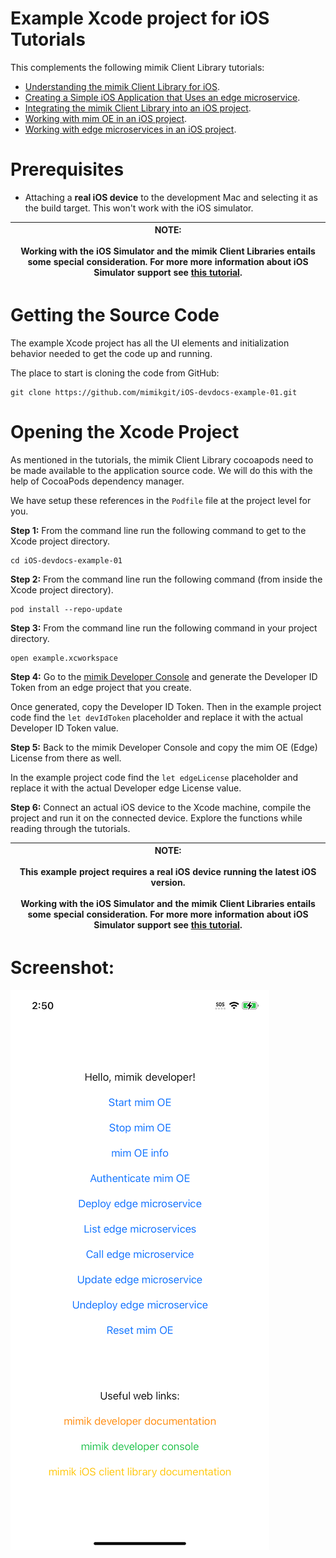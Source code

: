 # Example Xcode project for iOS Tutorials

This complements the following mimik Client Library tutorials:

- [Understanding the mimik Client Library for iOS](https://devdocs.mimik.com/key-concepts/10-index).
- [Creating a Simple iOS Application that Uses an edge microservice](https://devdocs.mimik.com/tutorials/01-submenu/02-submenu/01-index).
- [Integrating the mimik Client Library into an iOS project](https://devdocs.mimik.com/tutorials/01-submenu/02-submenu/02-index).
- [Working with mim OE in an iOS project](https://devdocs.mimik.com/tutorials/01-submenu/02-submenu/03-index).
- [Working with edge microservices in an iOS project](https://devdocs.mimik.com/tutorials/01-submenu/02-submenu/04-index).


# Prerequisites

- Attaching a **real iOS device** to the development Mac and selecting it as the build target. This won't work with the iOS simulator.

|**NOTE:** <br/><br/>Working with the iOS Simulator and the mimik Client Libraries entails some special consideration. For more more information about iOS Simulator support see [this tutorial](https://devdocs.mimik.com/tutorials/01-submenu/02-submenu/03-index#workingwithaniossimulator).|
|----------|


# Getting the Source Code

The example Xcode project has all the UI elements and initialization behavior needed to get the code up and running. 

The place to start is cloning the code from GitHub:

```
git clone https://github.com/mimikgit/iOS-devdocs-example-01.git
```

# Opening the Xcode Project

As mentioned in the tutorials, the mimik Client Library cocoapods need to be made available to the application source code. We will do this with the help of CocoaPods dependency manager.

We have setup these references in the `Podfile` file at the project level for you.

**Step 1:** From the command line run the following command to get to the Xcode project directory.

```
cd iOS-devdocs-example-01
```

**Step 2:** From the command line run the following command (from inside the Xcode project directory).

```
pod install --repo-update
```

**Step 3:** From the command line run the following command in your project directory.

```
open example.xcworkspace
```

**Step 4:**  Go to the [mimik Developer Console](https://console.mimik.com) and generate the Developer ID Token from an edge project that you create.

Once generated, copy the Developer ID Token. Then in the example project code find the `let devIdToken` placeholder and replace it with the actual Developer ID Token value.


**Step 5:**  Back to the mimik Developer Console and copy the mim OE (Edge) License from there as well. 

In the example project code find the `let edgeLicense` placeholder and replace it with the actual Developer edge License value.

**Step 6:**  Connect an actual iOS device to the Xcode machine, compile the project and run it on the connected device. Explore the functions while reading through the tutorials.

|**NOTE:** <br/><br/>**This example project requires a real iOS device running the latest iOS version.**<br/><br/>Working with the iOS Simulator and the mimik Client Libraries entails some special consideration. For more more information about iOS Simulator support see [this tutorial](../tutorials/12-index#workingwithaniossimulator).|
|----------|

# Screenshot:

![Get ID Token](images/example-screenshot-01.png)


